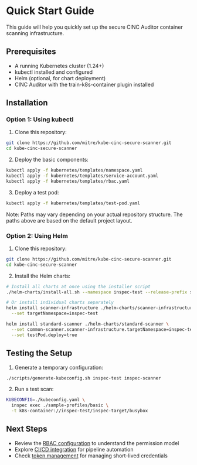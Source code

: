 # Quick Start Guide

This guide will help you quickly set up the secure CINC Auditor container scanning infrastructure.

## Prerequisites

- A running Kubernetes cluster (1.24+)
- kubectl installed and configured
- Helm (optional, for chart deployment)
- CINC Auditor with the train-k8s-container plugin installed

## Installation

### Option 1: Using kubectl

1. Clone this repository:

```bash
git clone https://github.com/mitre/kube-cinc-secure-scanner.git
cd kube-cinc-secure-scanner
```

2. Deploy the basic components:

```bash
kubectl apply -f kubernetes/templates/namespace.yaml
kubectl apply -f kubernetes/templates/service-account.yaml
kubectl apply -f kubernetes/templates/rbac.yaml
```

3. Deploy a test pod:

```bash
kubectl apply -f kubernetes/templates/test-pod.yaml
```

Note: Paths may vary depending on your actual repository structure. The paths above are based on the default project layout.

### Option 2: Using Helm

1. Clone this repository:

```bash
git clone https://github.com/mitre/kube-cinc-secure-scanner.git
cd kube-cinc-secure-scanner
```

2. Install the Helm charts:

```bash
# Install all charts at once using the installer script
./helm-charts/install-all.sh --namespace inspec-test --release-prefix scanner

# Or install individual charts separately
helm install scanner-infrastructure ./helm-charts/scanner-infrastructure \
  --set targetNamespace=inspec-test

helm install standard-scanner ./helm-charts/standard-scanner \
  --set common-scanner.scanner-infrastructure.targetNamespace=inspec-test \
  --set testPod.deploy=true
```

## Testing the Setup

1. Generate a temporary configuration:

```bash
./scripts/generate-kubeconfig.sh inspec-test inspec-scanner
```

2. Run a test scan:

```bash
KUBECONFIG=./kubeconfig.yaml \
  inspec exec ./sample-profiles/basic \
  -t k8s-container://inspec-test/inspec-target/busybox
```

## Next Steps

- Review the [RBAC configuration](../rbac/README.md) to understand the permission model
- Explore [CI/CD integration](../integration/gitlab.md) for pipeline automation
- Check [token management](../tokens/README.md) for managing short-lived credentials